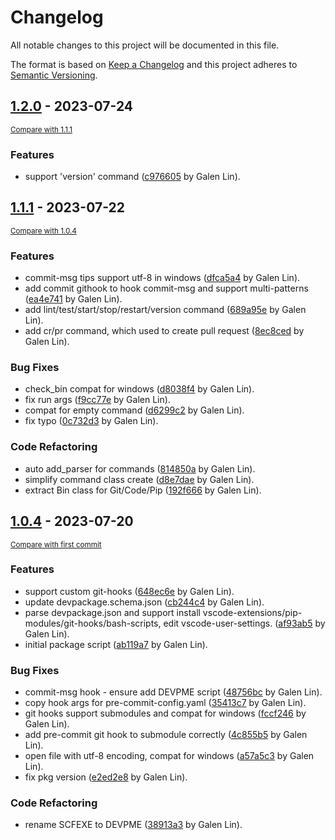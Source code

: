 # Changelog

All notable changes to this project will be documented in this file.

The format is based on [Keep a Changelog](http://keepachangelog.com/en/1.0.0/)
and this project adheres to [Semantic Versioning](http://semver.org/spec/v2.0.0.html).

<!-- insertion marker -->
## [1.2.0](https://github.com/wequick/devpm/releases/tag/1.2.0) - 2023-07-24

<small>[Compare with 1.1.1](https://github.com/wequick/devpm/compare/1.1.1...1.2.0)</small>

### Features

- support 'version' command ([c976605](https://github.com/wequick/devpm/commit/c97660545eda34972b556528339a4027e2472cb2) by Galen Lin).

## [1.1.1](https://github.com/wequick/devpm/releases/tag/1.1.1) - 2023-07-22

<small>[Compare with 1.0.4](https://github.com/wequick/devpm/compare/1.0.4...1.1.1)</small>

### Features

- commit-msg tips support utf-8 in windows ([dfca5a4](https://github.com/wequick/devpm/commit/dfca5a4de911127d608c7d5b12436932893ea300) by Galen Lin).
- add commit githook to hook commit-msg and support multi-patterns ([ea4e741](https://github.com/wequick/devpm/commit/ea4e7417bba4e51e34b62e1fd857246edc284c5f) by Galen Lin).
- add lint/test/start/stop/restart/version command ([689a95e](https://github.com/wequick/devpm/commit/689a95e20bf139474ed76e00ea6bab6ad086c0cf) by Galen Lin).
- add cr/pr command, which used to create pull request ([8ec8ced](https://github.com/wequick/devpm/commit/8ec8ced897fcc4a50ede4df5b8df06a965ff8699) by Galen Lin).

### Bug Fixes

- check_bin compat for windows ([d8038f4](https://github.com/wequick/devpm/commit/d8038f4ad6c97a5a951e8c17c7e0db0cfc0a354a) by Galen Lin).
- fix run args ([f9cc77e](https://github.com/wequick/devpm/commit/f9cc77e0b14254115c838b90b6edb5bacde321c3) by Galen Lin).
- compat for empty command ([d6299c2](https://github.com/wequick/devpm/commit/d6299c263705123933a82587f6f3a7ccd9ffdd4d) by Galen Lin).
- fix typo ([0c732d3](https://github.com/wequick/devpm/commit/0c732d3952e44f03e5fac9b38ddf190116bee68b) by Galen Lin).

### Code Refactoring

- auto add_parser for commands ([814850a](https://github.com/wequick/devpm/commit/814850afe1afd8e1299a88187789f96df2b4e27d) by Galen Lin).
- simplify command class create ([d8e7dae](https://github.com/wequick/devpm/commit/d8e7daea4de9f3286ad025ad3565a77ad6a128b3) by Galen Lin).
- extract Bin class for Git/Code/Pip ([192f666](https://github.com/wequick/devpm/commit/192f66600f93d7227ba33f3dbf27b448e85450ee) by Galen Lin).

## [1.0.4](https://github.com/wequick/devpm/releases/tag/1.0.4) - 2023-07-20

<small>[Compare with first commit](https://github.com/wequick/devpm/compare/7ade78c1465d76940eb26c9b3bbd3c4ebb16c8eb...1.0.4)</small>

### Features

- support custom git-hooks ([648ec6e](https://github.com/wequick/devpm/commit/648ec6e4d39536321ea5a71892580e3687374990) by Galen Lin).
- update devpackage.schema.json ([cb244c4](https://github.com/wequick/devpm/commit/cb244c4c5b0187050f6dc521d9299c80c8cc245a) by Galen Lin).
- parse devpackage.json and support install vscode-extensions/pip-modules/git-hooks/bash-scripts, edit vscode-user-settings. ([af93ab5](https://github.com/wequick/devpm/commit/af93ab5d08e27a961d517f0a6de40c41df7bab62) by Galen Lin).
- initial package script ([ab119a7](https://github.com/wequick/devpm/commit/ab119a79fa8e9cc1785e0c6cffa828cef39128c9) by Galen Lin).

### Bug Fixes

- commit-msg hook - ensure add DEVPME script ([48756bc](https://github.com/wequick/devpm/commit/48756bcb7c923af50722d8820213c11e89cf5f01) by Galen Lin).
- copy hook args for pre-commit-config.yaml ([35413c7](https://github.com/wequick/devpm/commit/35413c748a40673688cb2d5974c244d8e6c57523) by Galen Lin).
- git hooks support submodules and compat for windows ([fccf246](https://github.com/wequick/devpm/commit/fccf246de81b4a32d22024ae5a9009c879a63933) by Galen Lin).
- add pre-commit git hook to submodule correctly ([4c855b5](https://github.com/wequick/devpm/commit/4c855b531402d4b12236045c1c33f734a1eb16ca) by Galen Lin).
- open file with utf-8 encoding, compat for windows ([a57a5c3](https://github.com/wequick/devpm/commit/a57a5c390f0ba5d40f9a5edba5952de5ffa99130) by Galen Lin).
- fix pkg version ([e2ed2e8](https://github.com/wequick/devpm/commit/e2ed2e885bb108790c5f571cdee2b08da539589e) by Galen Lin).

### Code Refactoring

- rename SCFEXE to DEVPME ([38913a3](https://github.com/wequick/devpm/commit/38913a3832781a206621ba9d5b556030873c880e) by Galen Lin).
